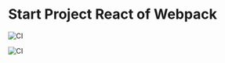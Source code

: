 # Start Project React of Webpack

![CI](https://github.com/DnD-developer/startproject-webpack/actions/workflows/deploy.yml/badge.svg?branch=react-branch)

![CI](https://github.com/DnD-developer/startproject-webpack/actions/workflows/build.yml/badge.svg?branch=react-branch-dev)
